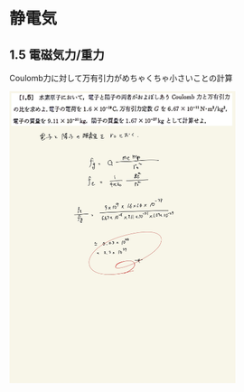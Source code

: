 <script type="text/javascript" async src="https://cdnjs.cloudflare.com/ajax/libs/mathjax/2.7.7/MathJax.js?config=TeX-MML-AM_CHTML">

</script>

<script type="text/x-mathjax-config">
 MathJax.Hub.Config({
 tex2jax: {
 inlineMath: [['$', '$'] ],
 displayMath: [ ['$$','$$'], ["\\[","\\]"] ]
 }
 });
</script>

# 静電気
## 1.5 電磁気力/重力

Coulomb力に対して万有引力がめちゃくちゃ小さいことの計算
<br>

<img width="400" alt="electromagnetism-9" src="./images/se-5/Electromagnetism-9.jpg">